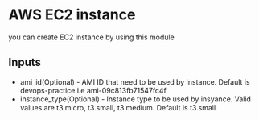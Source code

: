 # AWS EC2 instance
you can create EC2 instance by using this module

## Inputs

* ami_id(Optional) - AMI ID that need to be used by instance. Default is devops-practice i.e ami-09c813fb71547fc4f
* instance_type(Optional) - Instance type to be used by insyance. Valid values are t3.micro,  t3.small, t3.medium. Default is t3.small
